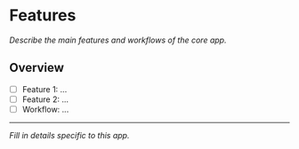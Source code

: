# Features

_Describe the main features and workflows of the core app._

## Overview

- [ ] Feature 1: ...
- [ ] Feature 2: ...
- [ ] Workflow: ...

---

_Fill in details specific to this app._
